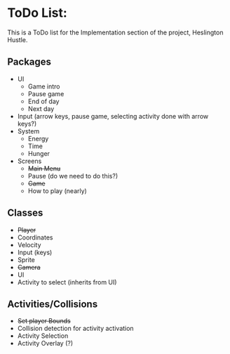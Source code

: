 # ToDo List:
This is a ToDo list for the Implementation section of the project, Heslington Hustle.
## Packages
- UI
  - Game intro
  - Pause game
  - End of day
  - Next day
- Input (arrow keys, pause game, selecting activity done with arrow keys?)
- System
  - Energy
  - Time
  - Hunger
- Screens
  - ~~Main Menu~~
  - Pause (do we need to do this?)
  - ~~Game~~
  - How to play (nearly)
## Classes
- ~~Player~~
- Coordinates
- Velocity
- Input (keys)
- Sprite
- ~~Camera~~
- UI
- Activity to select (inherits from UI)

## Activities/Collisions
- ~~Set player Bounds~~
- Collision detection for activity activation
- Activity Selection
- Activity Overlay (?)